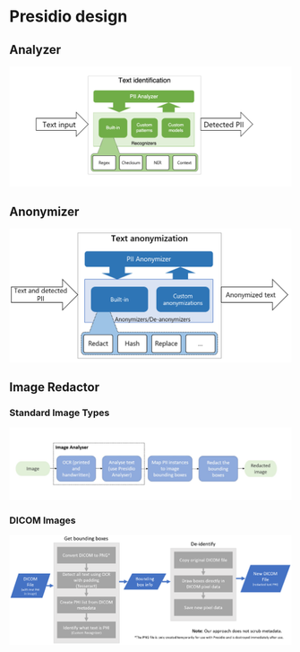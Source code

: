 # Presidio design

## Analyzer

[![Analyzer Design](assets/analyzer-design.png)](analyzer/index.md)

## Anonymizer

[![Anonymizer Design](assets/anonymizer-design.png)](anonymizer/index.md)

## Image Redactor

### Standard Image Types

[![Image Redactor Design](assets/image-redactor-design.png)](image-redactor/index.md)

### DICOM Images

[![DICOM Image Redactor Design](assets/dicom-image-redactor-design.png)](image-redactor/index.md)
